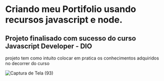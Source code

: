 # Criando meu Portifolio usando recursos javascript e node.

## Projeto finalisado com sucesso do curso Javascript Developer - DIO

projeto tem como intuito colocar em pratica os conhecimentos adquiridos no decorrer do curso


![Captura de Tela (93)](https://github.com/MKawan/portifolio/assets/51447066/16d4becc-b2f5-47bf-9df4-b5ac2a462346)
